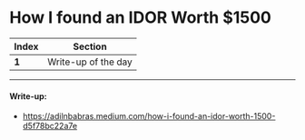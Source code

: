 # How I found an IDOR Worth $1500

Index | Section
--- | ---
**1** | Write-up of the day

___


#### Write-up: 

* https://adilnbabras.medium.com/how-i-found-an-idor-worth-1500-d5f78bc22a7e
